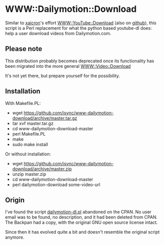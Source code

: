 WWW::Dailymotion::Download
==========================

Similar to [xaicron](https://github.com/xaicron/)'s effort [WWW::YouTube::Download](http://search.cpan.org/perldoc?WWW::YouTube::Download) (also on [github](https://github.com/xaicron/p5-www-youtube-download)),
this script is a Perl replacement for what the python
based youtube-dl does: 
help a user download videos from Dailymotion.com.

## Please note

This distribution probably becomes deprecated once its functionality
has been migrated into the more general [WWW::Video::Download](https://github.com/isync/www-video-download)

It's not yet there, but prepare yourself for the possibility.

## Installation

With Makefile.PL:
* wget https://github.com/isync/www-dailymotion-download/archive/master.tar.gz
* tar xvf master.tar.gz
* cd www-dailymotion-download-master
* perl Makefile.PL
* make
* sudo make install

Or without installation:

* wget https://github.com/isync/www-dailymotion-download/archive/master.zip
* unzip master.zip
* cd www-dailymotion-download-master
* perl dailymotion-download some-video-url


## Origin

I've found the script [dailymotion-dl.pl](http://backpan.perl.org/authors/id/G/GN/GNUTOO/dailymotion-dl.pl)
abandoned on the CPAN. No user email was to be found, no description,
and it had been deleted from CPAN. The Backpan had a
copy, with the original GNU open source license intact.

Since then it has evolved quite a bit and doesn't resemble the original script anymore.
